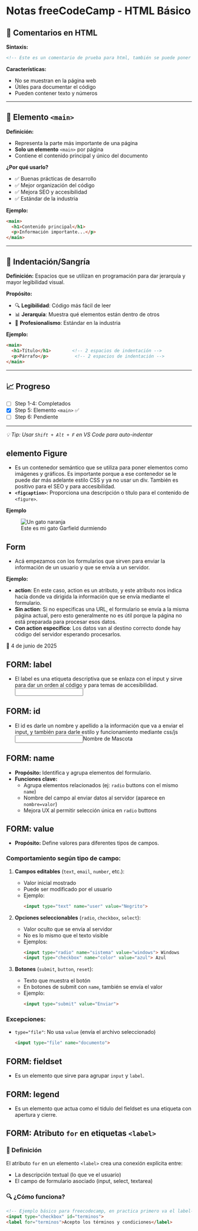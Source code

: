 # Notas freeCodeCamp - HTML Básico

## 📝 Comentarios en HTML

**Sintaxis:**
```html
<!-- Este es un comentario de prueba para html, también se puede poner números 123 -->
```

**Características:**
- No se muestran en la página web
- Útiles para documentar el código
- Pueden contener texto y números

---

## 🎯 Elemento `<main>`

**Definición:**
- Representa la parte más importante de una página
- **Solo un elemento** `<main>` por página
- Contiene el contenido principal y único del documento

**¿Por qué usarlo?**
- ✅ Buenas prácticas de desarrollo
- ✅ Mejor organización del código
- ✅ Mejora SEO y accesibilidad
- ✅ Estándar de la industria

**Ejemplo:**
```html
<main>
  <h1>Contenido principal</h1>
  <p>Información importante...</p>
</main>
```

---

## 📐 Indentación/Sangría

**Definición:**
Espacios que se utilizan en programación para dar jerarquía y mayor legibilidad visual.

**Propósito:**
- 🔍 **Legibilidad**: Código más fácil de leer
- 📊 **Jerarquía**: Muestra qué elementos están dentro de otros
- 👥 **Profesionalismo**: Estándar en la industria

**Ejemplo:**
```html
<main>
  <h1>Título</h1>        <!-- 2 espacios de indentación -->
  <p>Párrafo</p>          <!-- 2 espacios de indentación -->
</main>
```

---

## 📈 Progreso
- [ ] Step 1-4: Completados
- [x] Step 5: Elemento `<main>` ✅
- [ ] Step 6: Pendiente

---

*💡 Tip: Usar `Shift + Alt + F` en VS Code para auto-indentar*

## elemento Figure
- Es un contenedor semántico que se utiliza para poner elementos como imágenes y gráficos. Es importante porque a ese contenedor se le puede dar más adelante estilo CSS y ya no usar un div. También es positivo para el SEO y para accesibilidad.
- **`<figcaption>`**: Proporciona una descripción o título para el contenido de `<figure>`.

**Ejemplo**
<figure>
  <img src="gato.jpg" alt="Un gato naranja">
  <figcaption>Este es mi gato Garfield durmiendo</figcaption>
</figure>

## Form ##
- Acá empezamos con los formularios que sirven para enviar la información de un usuario y que se envía a un servidor.

**Ejemplo:**
<form action="https://freecatphotoapp.com/submit-cat-photo">
  <!-- Aquí van los campos del formulario -->
</form>

- **action**: En este caso, action es un atributo, y este atributo nos indica hacía donde va dirigida la información que se envía mediante el formulario. 
- **Sin action**: Si no especificas una URL, el formulario se envía a la misma página actual, pero esto generalmente no es útil porque la página no está preparada para procesar esos datos.
- **Con action específico**: Los datos van al destino correcto donde hay código del servidor esperando procesarlos.

📅 4 de junio de 2025

## FORM: label ##
- El label es una etiqueta descriptiva que se enlaza con el input y sirve para dar un orden al código y para temas de accesibilidad. 
<label> <input type="text"> </label>

## FORM: id ##
- El id es darle un nombre y apellido a la información que va a enviar el input, y también para darle estilo y funcionamiento mediante css/js
<label> <input type="text" id="nombre-de-mascota">Nombre de Mascota</label>

## FORM: name ##
- **Propósito:** Identifica y agrupa elementos del formulario.
- **Funciones clave:**
  - Agrupa elementos relacionados (ej: `radio` buttons con el mismo `name`)
  - Nombre del campo al enviar datos al servidor (aparece en `nombre=valor`)
  - Mejora UX al permitir selección única en `radio` buttons

## FORM: value ##
- **Propósito:** Define valores para diferentes tipos de campos.

### Comportamiento según tipo de campo:
1. **Campos editables** (`text`, `email`, `number`, etc.):
   - Valor inicial mostrado
   - Puede ser modificado por el usuario
   - Ejemplo:
     ```html
     <input type="text" name="user" value="Negrito">
     ```

2. **Opciones seleccionables** (`radio`, `checkbox`, `select`):
   - Valor oculto que se envía al servidor
   - No es lo mismo que el texto visible
   - Ejemplos:
     ```html
     <input type="radio" name="sistema" value="windows"> Windows
     <input type="checkbox" name="color" value="azul"> Azul
     ```

3. **Botones** (`submit`, `button`, `reset`):
   - Texto que muestra el botón
   - En botones de submit con `name`, también se envía el valor
   - Ejemplo:
     ```html
     <input type="submit" value="Enviar">
     ```

### Excepciones:
- `type="file"`: No usa `value` (envía el archivo seleccionado)
  ```html
  <input type="file" name="documento">

## FORM: fieldset ##
- Es un elemento que sirve para agrupar `input` y `label`.

## FORM: legend ##
- Es un elemento que actua como el tidulo del fieldset es una etiqueta con apertura y cierre.

## FORM: Atributo `for` en etiquetas `<label>`

### 📌 Definición
El atributo `for` en un elemento `<label>` crea una conexión explícita entre:
- La descripción textual (lo que ve el usuario)
- El campo de formulario asociado (input, select, textarea)

### 🔍 ¿Cómo funciona?
```html
<!-- Ejemplo básico para freecodecamp, en practica primero va el label-->
<input type="checkbox" id="terminos">
<label for="terminos">Acepto los términos y condiciones</label>

